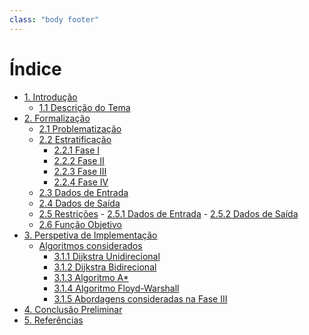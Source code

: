 ```yaml
---
class: "body footer"
---
```


<!-- @import "./styles/style.less" -->


<h1>Índice</h1>


<!-- @import "[TOC]" {cmd="toc" depthFrom=1 depthTo=6 orderedList=false} -->

<!-- code_chunk_output -->

- [1. Introdução](#1-introdução)
  - [1.1 Descrição do Tema](#11-descrição-do-tema)
- [2. Formalização](#2-formalização)
  - [2.1 Problematização](#21-problematização)
  - [2.2 Estratificação](#22-estratificação)
      - [2.2.1 Fase I](#221-fase-i)
      - [2.2.2 Fase II](#222-fase-ii)
      - [2.2.3 Fase III](#223-fase-iii)
      - [2.2.4 Fase IV](#224-fase-iv)
  - [2.3 Dados de Entrada](#23-dados-de-entrada)
  - [2.4 Dados de Saída](#24-dados-de-saída)
  - [2.5 Restrições](#25-restrições)
          - [2.5.1 Dados de Entrada](#251-dados-de-entrada)
          - [2.5.2 Dados de Saída](#252-dados-de-saída)
  - [2.6 Função Objetivo](#26-função-objetivo)
- [3. Perspetiva de Implementação](#3-perspetiva-de-implementação)
  - [Algoritmos considerados](#algoritmos-considerados)
      - [3.1.1 Dijkstra Unidirecional](#311-dijkstra-unidirecional)
      - [3.1.2 Dijkstra Bidirecional](#312-dijkstra-bidirecional)
      - [3.1.3 Algoritmo A*](#313-algoritmo-a)
      - [3.1.4 Algoritmo Floyd-Warshall](#314-algoritmo-floyd-warshall)
      - [3.1.5 Abordagens consideradas na Fase III](#315-abordagens-consideradas-na-fase-iii)
- [4. Conclusão Preliminar](#4-conclusão-preliminar)
- [5. Referências](#5-referências)

<!-- /code_chunk_output -->


<br><br><br><br><br><br><br><br><br><br><br><br><br><br>

<!-- @import "introduction.md" -->

<!-- @import "formalization.md" -->

<!-- @import "algoritmos.md" -->

<br><br><br><br>
<!-- @import "conclusion.md" -->

<!-- @import "references.md" -->